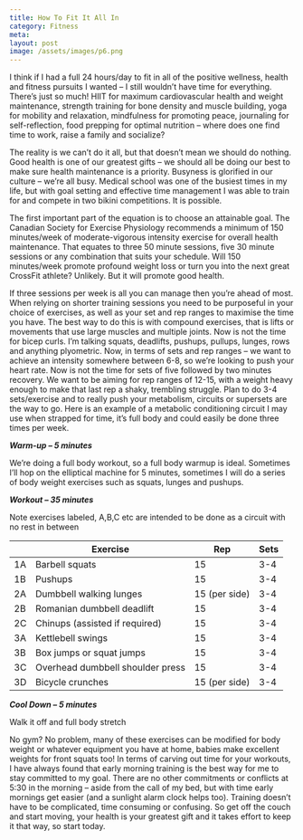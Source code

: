 ```yaml
---
title: How To Fit It All In
category: Fitness
meta: 
layout: post
image: /assets/images/p6.png
---
```


I think if I had a full 24 hours/day to fit in all of the positive wellness, health and fitness pursuits I wanted – I still wouldn’t have time for everything.  There’s just so much! HIIT for maximum cardiovascular health and weight maintenance, strength training for bone density and muscle building, yoga for mobility and relaxation, mindfulness for promoting peace, journaling for self-reflection, food prepping for optimal nutrition – where does one find time to work, raise a family and socialize?

The reality is we can’t do it all, but that doesn’t mean we should do nothing. Good health is one of our greatest gifts – we should all be doing our best to make sure health maintenance is a priority. 
Busyness is glorified in our culture – we’re all busy. Medical school was one of the busiest times in my life, but with goal setting and effective time management I was able to train for and compete in two bikini competitions. It is possible.

The first important part of the equation is to choose an attainable goal. The Canadian Society for Exercise Physiology recommends a minimum of 150 minutes/week of moderate-vigorous intensity exercise for overall health maintenance. That equates to three 50 minute sessions, five 30 minute sessions or any combination that suits your schedule. Will 150 minutes/week promote profound weight loss or turn you into the next great CrossFit athlete? Unlikely. But it will promote good health. 

If three sessions per week is all you can manage then you’re ahead of most. When relying on shorter training sessions you need to be purposeful in your choice of exercises, as well as your set and rep ranges to maximise the time you have. The best way to do this is with compound exercises, that is lifts or movements that use large muscles and multiple joints. Now is not the time for bicep curls. I’m talking squats, deadlifts, pushups, pullups, lunges, rows and anything plyometric.
Now, in terms of sets and rep ranges – we want to achieve an intensity somewhere between 6-8, so we’re looking to push your heart rate. Now is not the time for sets of five followed by two minutes recovery. We want to be aiming for rep ranges of 12-15, with a weight heavy enough to make that last rep a shaky, trembling struggle. Plan to do 3-4 sets/exercise and to really push your metabolism, circuits or supersets are the way to go.
	Here is an example of a metabolic conditioning circuit I may use when strapped for time, it’s full body and could easily be done three times per week.

***Warm-up – 5 minutes***

We’re doing a full body workout, so a full body warmup is ideal. Sometimes I’ll hop on the elliptical machine for 5 minutes, sometimes I will do a series of body weight exercises such as squats, lunges and pushups.

***Workout – 35 minutes***

Note exercises labeled, A,B,C etc are intended to be done as a circuit with no rest in between

|    | Exercise                         | Rep           | Sets |
|----|----------------------------------|---------------|------|
| 1A | Barbell squats                   | 15            | 3-4  |
| 1B | Pushups                          | 15            | 3-4  |
| 2A | Dumbbell walking lunges          | 15 (per side) | 3-4  |
| 2B | Romanian dumbbell deadlift       | 15            | 3-4  |
| 2C | Chinups (assisted if required)   | 15            | 3-4  |
| 3A | Kettlebell swings                | 15            | 3-4  |
| 3B | Box jumps or squat jumps         | 15            | 3-4  |
| 3C | Overhead dumbbell shoulder press | 15            | 3-4  |
| 3D | Bicycle crunches                 | 15 (per side) | 3-4  |

***Cool Down – 5 minutes***

Walk it off and full body stretch

No gym? No problem, many of these exercises can be modified for body weight or whatever equipment you have at home, babies make excellent weights for front squats too! In terms of carving out time for your workouts, I have always found that early morning training is the best way for me to stay committed to my goal. There are no other commitments or conflicts at 5:30 in the morning – aside from the call of my bed, but with time early mornings get easier (and a sunlight alarm clock helps too).
Training doesn’t have to be complicated, time consuming or confusing. So get off the couch and start moving, your health is your greatest gift and it takes effort to keep it that way, so start today.
